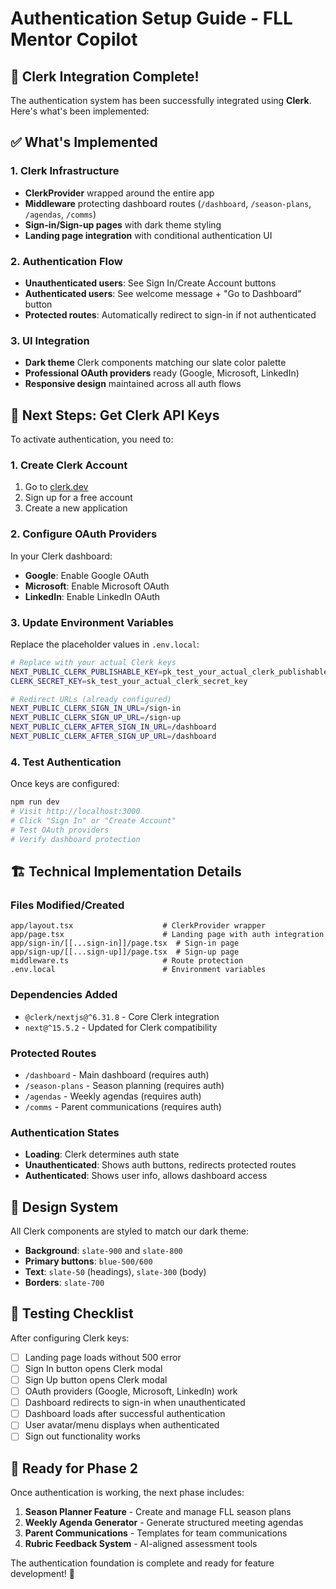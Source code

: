 # Authentication Setup Guide - FLL Mentor Copilot

## 🎉 Clerk Integration Complete!

The authentication system has been successfully integrated using **Clerk**. Here's what's been implemented:

## ✅ What's Implemented

### **1. Clerk Infrastructure**
- **ClerkProvider** wrapped around the entire app
- **Middleware** protecting dashboard routes (`/dashboard`, `/season-plans`, `/agendas`, `/comms`)
- **Sign-in/Sign-up pages** with dark theme styling
- **Landing page integration** with conditional authentication UI

### **2. Authentication Flow**
- **Unauthenticated users**: See Sign In/Create Account buttons
- **Authenticated users**: See welcome message + "Go to Dashboard" button
- **Protected routes**: Automatically redirect to sign-in if not authenticated

### **3. UI Integration**
- **Dark theme** Clerk components matching our slate color palette
- **Professional OAuth providers** ready (Google, Microsoft, LinkedIn)
- **Responsive design** maintained across all auth flows

## 🔑 Next Steps: Get Clerk API Keys

To activate authentication, you need to:

### **1. Create Clerk Account**
1. Go to [clerk.dev](https://clerk.dev)
2. Sign up for a free account
3. Create a new application

### **2. Configure OAuth Providers**
In your Clerk dashboard:
- **Google**: Enable Google OAuth
- **Microsoft**: Enable Microsoft OAuth  
- **LinkedIn**: Enable LinkedIn OAuth

### **3. Update Environment Variables**
Replace the placeholder values in `.env.local`:

```bash
# Replace with your actual Clerk keys
NEXT_PUBLIC_CLERK_PUBLISHABLE_KEY=pk_test_your_actual_clerk_publishable_key
CLERK_SECRET_KEY=sk_test_your_actual_clerk_secret_key

# Redirect URLs (already configured)
NEXT_PUBLIC_CLERK_SIGN_IN_URL=/sign-in
NEXT_PUBLIC_CLERK_SIGN_UP_URL=/sign-up
NEXT_PUBLIC_CLERK_AFTER_SIGN_IN_URL=/dashboard
NEXT_PUBLIC_CLERK_AFTER_SIGN_UP_URL=/dashboard
```

### **4. Test Authentication**
Once keys are configured:
```bash
npm run dev
# Visit http://localhost:3000
# Click "Sign In" or "Create Account"
# Test OAuth providers
# Verify dashboard protection
```

## 🏗️ Technical Implementation Details

### **Files Modified/Created**
```
app/layout.tsx                    # ClerkProvider wrapper
app/page.tsx                      # Landing page with auth integration
app/sign-in/[[...sign-in]]/page.tsx  # Sign-in page
app/sign-up/[[...sign-up]]/page.tsx  # Sign-up page
middleware.ts                     # Route protection
.env.local                        # Environment variables
```

### **Dependencies Added**
- `@clerk/nextjs@^6.31.8` - Core Clerk integration
- `next@^15.5.2` - Updated for Clerk compatibility

### **Protected Routes**
- `/dashboard` - Main dashboard (requires auth)
- `/season-plans` - Season planning (requires auth)
- `/agendas` - Weekly agendas (requires auth)  
- `/comms` - Parent communications (requires auth)

### **Authentication States**
- **Loading**: Clerk determines auth state
- **Unauthenticated**: Shows auth buttons, redirects protected routes
- **Authenticated**: Shows user info, allows dashboard access

## 🎨 Design System

All Clerk components are styled to match our dark theme:
- **Background**: `slate-900` and `slate-800`
- **Primary buttons**: `blue-500/600`
- **Text**: `slate-50` (headings), `slate-300` (body)
- **Borders**: `slate-700`

## 🧪 Testing Checklist

After configuring Clerk keys:
- [ ] Landing page loads without 500 error
- [ ] Sign In button opens Clerk modal
- [ ] Sign Up button opens Clerk modal  
- [ ] OAuth providers (Google, Microsoft, LinkedIn) work
- [ ] Dashboard redirects to sign-in when unauthenticated
- [ ] Dashboard loads after successful authentication
- [ ] User avatar/menu displays when authenticated
- [ ] Sign out functionality works

## 🚀 Ready for Phase 2

Once authentication is working, the next phase includes:
1. **Season Planner Feature** - Create and manage FLL season plans
2. **Weekly Agenda Generator** - Generate structured meeting agendas
3. **Parent Communications** - Templates for team communications
4. **Rubric Feedback System** - AI-aligned assessment tools

The authentication foundation is complete and ready for feature development! 🎯